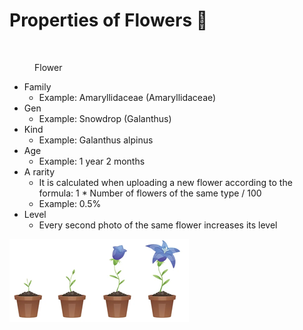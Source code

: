 # Properties of Flowers 🌸

<figure><img src="https://files.gitbook.com/v0/b/gitbook-x-prod.appspot.com/o/spaces%2F-Mjx9mje-qZZIS2NuDP6-187786540%2Fuploads%2Fgit-blob-962ce937d88d7e5271a09b256d58449a0d132b2b%2Fimage.png?alt=media" alt=""><figcaption><p>Flower</p></figcaption></figure>

* Family
  * Example: Amaryllidaceae (Amaryllidaceae)
* Gen
  * Example: Snowdrop (Galanthus)
* Kind
  * Example: Galanthus alpinus
* Age
  * Example: 1 year 2 months
* A rarity
  * It is calculated when uploading a new flower according to the formula: 1 \* Number of flowers of the same type / 100
  * Example: 0.5%
* Level
  * Every second photo of the same flower increases its level

![NFT Store properties](<../.gitbook/assets/image (4).png>)

